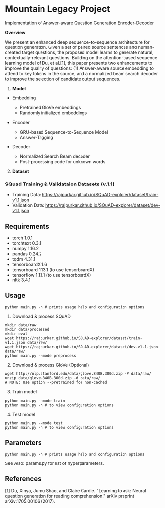 # Mountain Legacy Project
Implementation of Answer-aware Question Generation Encoder-Decoder

  **Overview**

We present an enhanced deep sequence-to-sequence architecture for question generation. Given a set of paired source sentences and human-created target questions, the proposed model learns to generate natural, contextually-relevant questions. Building on the attention-based sequence learning model of Du, et al.[1], this paper presents two enhancements to improve the quality of questions: (1) Answer-aware source embedding to attend to key tokens in the source, and a normalized beam search decoder to improve the selection of candidate output sequences.

1. **Model**

  - Embedding
    - Pretrained GloVe embeddings
    - Randomly initialized embeddings
  
  - Encoder
    - GRU-based Sequence-to-Sequence Model
    - Answer-Tagging
  
  - Decoder
    - Normalized Search Beam decoder
    - Post-processing code for unknown words
    
2. **Dataset**

### SQuad Training & Validataion Datasets (v.1.1)
 - Training Data: https://rajpurkar.github.io/SQuAD-explorer/dataset/train-v1.1.json
 - Validation Data: https://rajpurkar.github.io/SQuAD-explorer/dataset/dev-v1.1.json


## Requirements

 - torch 1.0.1
 - torchtext 0.3.1
 - numpy 1.16.2 
 - pandas 0.24.2 
 - tqdm 4.31.1
 - tensorboardX 1.6
 - tensorboard 1.13.1 (to use tensorboardX)
 - tensorflow 1.13.1 (to use tensorboardX)
 - nltk 3.4.1 


## Usage

```
python main.py -h # prints usage help and configuration options
```

1. Download & process SQuAD

```
mkdir data/raw
mkdir data/processed
mkdir eval
wget https://rajpurkar.github.io/SQuAD-explorer/dataset/train-v1.1.json data/raw/
wget https://rajpurkar.github.io/SQuAD-explorer/dataset/dev-v1.1.json data/raw/
python main.py --mode preprocess
```

2. Download & process GloVe (Optional)

```
wget http://nlp.stanford.edu/data/glove.840B.300d.zip -P data/raw/
unzip data/glove.840B.300d.zip -d data/raw/
# NOTE: Use option --pretrained for non-cached 
```

3. Train model

```
python main.py --mode train 
python main.py -h # to view configuration options

```

4. Test model

```
python main.py --mode test 
python main.py -h # to view configuration options
```

## Parameters

```
python main.py -h # prints usage help and configuration options
```

See Also: params.py for list of hyperparameters.

## References

[1] Du, Xinya, Junru Shao, and Claire Cardie. "Learning to ask: Neural question generation for reading comprehension." arXiv preprint arXiv:1705.00106 (2017).

